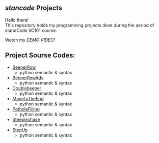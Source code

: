 ## *stancode* Projects
Hello there!\
This repository holds my programming projects done during the period of standCode SC101 course.

Watch my *[DEMO VIDEO!](https://www.youtube.com/watch?v=KkMDCCdjyW8)*

## Project Sourse Codes:
* [BeeperRow](https://github.com/JANETWANG333/MystanCodeProJects/blob/main/python----stancode/BeeperRow.py)
  * python semantic & syntax
* [BeeperRowAdv](https://github.com/JANETWANG333/MystanCodeProJects/blob/main/python----stancode/BeeperRowAdv.py)
  * python semantic & syntax
* [Doublebeeper](https://github.com/JANETWANG333/MystanCodeProJects/blob/main/python----stancode/DoubleBeepers.py)
  * python semantic & syntax
* [MoveToTheEnd](https://github.com/JANETWANG333/MystanCodeProJects/blob/main/python----stancode/MoveToTheEnd.py)
  * python semantic & syntax
* [PotholeFilling](https://github.com/JANETWANG333/MystanCodeProJects/blob/main/python----stancode/PotholeFilling.py)
  * python semantic & syntax
* [ Steeplechase](https://github.com/JANETWANG333/MystanCodeProJects/blob/main/python----stancode/Steeplechase.py)
  * python semantic & syntax
* [StepUp](https://github.com/JANETWANG333/MystanCodeProJects/blob/main/python----stancode/StepUp.py)
  * python semantic & syntax
